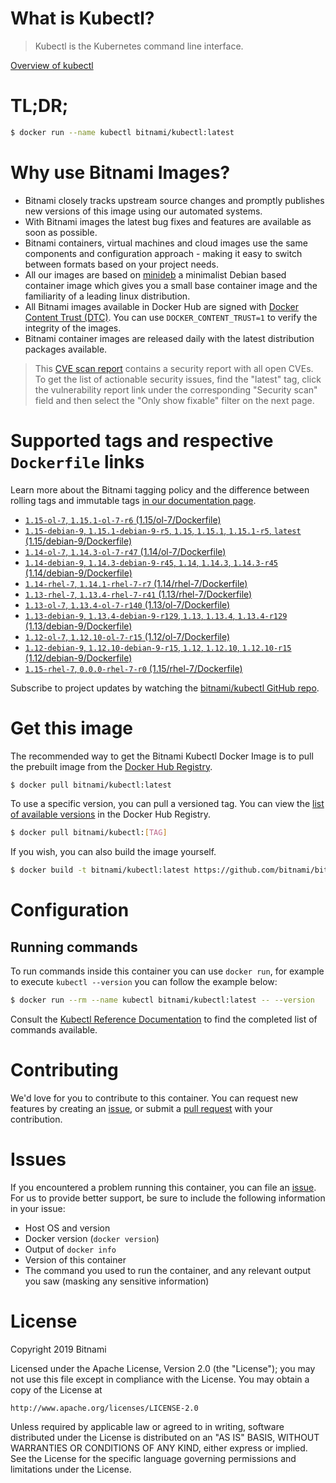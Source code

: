 
# What is Kubectl?

> Kubectl is the Kubernetes command line interface.

[Overview of kubectl](https://kubernetes.io/docs/reference/kubectl/overview/)

# TL;DR;

```bash
$ docker run --name kubectl bitnami/kubectl:latest
```

# Why use Bitnami Images?

* Bitnami closely tracks upstream source changes and promptly publishes new versions of this image using our automated systems.
* With Bitnami images the latest bug fixes and features are available as soon as possible.
* Bitnami containers, virtual machines and cloud images use the same components and configuration approach - making it easy to switch between formats based on your project needs.
* All our images are based on [minideb](https://github.com/bitnami/minideb) a minimalist Debian based container image which gives you a small base container image and the familiarity of a leading linux distribution.
* All Bitnami images available in Docker Hub are signed with [Docker Content Trust (DTC)](https://docs.docker.com/engine/security/trust/content_trust/). You can use `DOCKER_CONTENT_TRUST=1` to verify the integrity of the images.
* Bitnami container images are released daily with the latest distribution packages available.


> This [CVE scan report](https://quay.io/repository/bitnami/kubectl?tab=tags) contains a security report with all open CVEs. To get the list of actionable security issues, find the "latest" tag, click the vulnerability report link under the corresponding "Security scan" field and then select the "Only show fixable" filter on the next page.

# Supported tags and respective `Dockerfile` links

Learn more about the Bitnami tagging policy and the difference between rolling tags and immutable tags [in our documentation page](https://docs.bitnami.com/containers/how-to/understand-rolling-tags-containers/).


* [`1.15-ol-7`, `1.15.1-ol-7-r6` (1.15/ol-7/Dockerfile)](https://github.com/bitnami/bitnami-docker-kubectl/blob/1.15.1-ol-7-r6/1.15/ol-7/Dockerfile)
* [`1.15-debian-9`, `1.15.1-debian-9-r5`, `1.15`, `1.15.1`, `1.15.1-r5`, `latest` (1.15/debian-9/Dockerfile)](https://github.com/bitnami/bitnami-docker-kubectl/blob/1.15.1-debian-9-r5/1.15/debian-9/Dockerfile)
* [`1.14-ol-7`, `1.14.3-ol-7-r47` (1.14/ol-7/Dockerfile)](https://github.com/bitnami/bitnami-docker-kubectl/blob/1.14.3-ol-7-r47/1.14/ol-7/Dockerfile)
* [`1.14-debian-9`, `1.14.3-debian-9-r45`, `1.14`, `1.14.3`, `1.14.3-r45` (1.14/debian-9/Dockerfile)](https://github.com/bitnami/bitnami-docker-kubectl/blob/1.14.3-debian-9-r45/1.14/debian-9/Dockerfile)
* [`1.14-rhel-7`, `1.14.1-rhel-7-r7` (1.14/rhel-7/Dockerfile)](https://github.com/bitnami/bitnami-docker-kubectl/blob/1.14.1-rhel-7-r7/1.14/rhel-7/Dockerfile)
* [`1.13-rhel-7`, `1.13.4-rhel-7-r41` (1.13/rhel-7/Dockerfile)](https://github.com/bitnami/bitnami-docker-kubectl/blob/1.13.4-rhel-7-r41/1.13/rhel-7/Dockerfile)
* [`1.13-ol-7`, `1.13.4-ol-7-r140` (1.13/ol-7/Dockerfile)](https://github.com/bitnami/bitnami-docker-kubectl/blob/1.13.4-ol-7-r140/1.13/ol-7/Dockerfile)
* [`1.13-debian-9`, `1.13.4-debian-9-r129`, `1.13`, `1.13.4`, `1.13.4-r129` (1.13/debian-9/Dockerfile)](https://github.com/bitnami/bitnami-docker-kubectl/blob/1.13.4-debian-9-r129/1.13/debian-9/Dockerfile)
* [`1.12-ol-7`, `1.12.10-ol-7-r15` (1.12/ol-7/Dockerfile)](https://github.com/bitnami/bitnami-docker-kubectl/blob/1.12.10-ol-7-r15/1.12/ol-7/Dockerfile)
* [`1.12-debian-9`, `1.12.10-debian-9-r15`, `1.12`, `1.12.10`, `1.12.10-r15` (1.12/debian-9/Dockerfile)](https://github.com/bitnami/bitnami-docker-kubectl/blob/1.12.10-debian-9-r15/1.12/debian-9/Dockerfile)
* [`1.15-rhel-7`, `0.0.0-rhel-7-r0` (1.15/rhel-7/Dockerfile)](https://github.com/bitnami/bitnami-docker-kubectl/blob/0.0.0-rhel-7-r0/1.15/rhel-7/Dockerfile)

Subscribe to project updates by watching the [bitnami/kubectl GitHub repo](https://github.com/bitnami/bitnami-docker-kubectl).

# Get this image

The recommended way to get the Bitnami Kubectl Docker Image is to pull the prebuilt image from the [Docker Hub Registry](https://hub.docker.com/r/bitnami/kubectl).

```bash
$ docker pull bitnami/kubectl:latest
```

To use a specific version, you can pull a versioned tag. You can view the [list of available versions](https://hub.docker.com/r/bitnami/kubectl/tags/) in the Docker Hub Registry.

```bash
$ docker pull bitnami/kubectl:[TAG]
```

If you wish, you can also build the image yourself.

```bash
$ docker build -t bitnami/kubectl:latest https://github.com/bitnami/bitnami-docker-kubectl.git
```

# Configuration

## Running commands

To run commands inside this container you can use `docker run`, for example to execute `kubectl --version` you can follow the example below:

```bash
$ docker run --rm --name kubectl bitnami/kubectl:latest -- --version
```

Consult the [Kubectl Reference Documentation](https://kubernetes.io/docs/reference/generated/kubectl/kubectl-commands) to find the completed list of commands available.

# Contributing

We'd love for you to contribute to this container. You can request new features by creating an [issue](https://github.com/bitnami/bitnami-docker-kubectl/issues), or submit a [pull request](https://github.com/bitnami/bitnami-docker-kubectl/pulls) with your contribution.

# Issues

If you encountered a problem running this container, you can file an [issue](https://github.com/bitnami/bitnami-docker-kubectl/issues). For us to provide better support, be sure to include the following information in your issue:

- Host OS and version
- Docker version (`docker version`)
- Output of `docker info`
- Version of this container
- The command you used to run the container, and any relevant output you saw (masking any sensitive information)

# License

Copyright 2019 Bitnami

Licensed under the Apache License, Version 2.0 (the "License");
you may not use this file except in compliance with the License.
You may obtain a copy of the License at

    http://www.apache.org/licenses/LICENSE-2.0

Unless required by applicable law or agreed to in writing, software
distributed under the License is distributed on an "AS IS" BASIS,
WITHOUT WARRANTIES OR CONDITIONS OF ANY KIND, either express or implied.
See the License for the specific language governing permissions and
limitations under the License.
